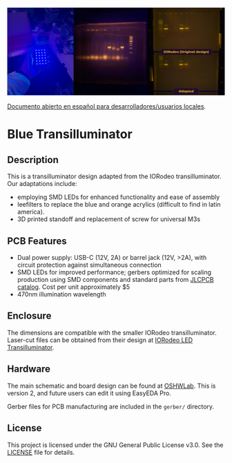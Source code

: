 ![Cover](photos/600ppi/cover.png)

[Documento abierto en español para desarrolladores/usuarios locales]([https://jlcpcb.com/parts](https://docs.google.com/document/d/1cQqQuTMz90V9P6JI4kd7ICyAgC--2xT0W8RxrzRctD8/edit?usp=sharing)).

# Blue Transilluminator

## Description

This is a transilluminator design adapted from the IORodeo transilluminator. Our adaptations include:
- employing SMD LEDs for enhanced functionality and ease of assembly
- leefilters to replace the blue and orange acrylics (difficult to find in latin america).
- 3D printed standoff and replacement of screw for universal M3s

## PCB Features

- Dual power supply: USB-C (12V, 2A) or barrel jack (12V, >2A), with circuit protection against simultaneous connection
- SMD LEDs for improved performance; gerbers optimized for scaling production using SMD components and standard parts from [JLCPCB catalog](https://jlcpcb.com/parts). Cost per unit approximately $5
- 470nm illumination wavelength

## Enclosure

The dimensions are compatible with the smaller IORodeo transilluminator. Laser-cut files can be obtained from their design at [IORodeo LED Transilluminator](http://public.iorodeo.com/docs/led_transilluminator/).

## Hardware

The main schematic and board design can be found at [OSHWLab](https://oshwlab.com/franxi2953/blue-transilluminator). This is version 2, and future users can edit it using EasyEDA Pro.

Gerber files for PCB manufacturing are included in the `gerber/` directory.

## License

This project is licensed under the GNU General Public License v3.0. See the [LICENSE](LICENSE) file for details.
